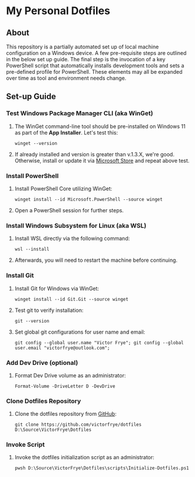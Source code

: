 # My Personal Dotfiles

## About

This repository is a partially automated set up of local machine configuration on a Windows device. A few pre-requisite steps are outlined in the below set up guide. The final step is the invocation of a key PowerShell script that automatically installs development tools and sets a pre-defined profile for PowerShell. These elements may all be expanded over time as tool and environment needs change.

## Set-up Guide

### Test Windows Package Manager CLI (aka WinGet)

1. The WinGet command-line tool should be pre-installed on Windows 11 as part of the **App Installer**. Let's test this:

    ``` pwsh
    winget --version
    ```

2. If already installed and version is greater than v.1.3.X, we're good. Otherwise, install or update it via [Microsoft Store](https://learn.microsoft.com/en-us/windows/package-manager/winget/#install-winget) and repeat above test.

### Install PowerShell

1. Install PowerShell Core utilizing WinGet:

    ``` pwsh
    winget install --id Microsoft.PowerShell --source winget
    ```

2. Open a PowerShell session for further steps.

### Install Windows Subsystem for Linux (aka WSL)

1. Install WSL directly via the following command:

    ``` pwsh
    wsl --install
    ```

2. Afterwards, you will need to restart the machine before continuing.

### Install Git

1. Install Git for Windows via WinGet:

    ``` pwsh
    winget install --id Git.Git --source winget
    ```

2. Test git to verify installation:

    ``` pwsh
    git --version
    ```

3. Set global git configurations for user name and email:

    ``` pwsh
    git config --global user.name "Victor Frye"; git config --global user.email "victorfrye@outlook.com";
    ```

### Add Dev Drive (optional)

1. Format Dev Drive volume as an administrator:

    ``` pwsh
    Format-Volume -DriveLetter D -DevDrive
    ```

### Clone Dotfiles Repository

1. Clone the dotfiles repository from [GitHub](https://github.com/victorfrye/dotfiles):

    ``` pwsh
    git clone https://github.com/victorfrye/dotfiles D:\Source\VictorFrye\Dotfiles
    ```

### Invoke Script

1. Invoke the dotfiles initialization script as an administrator:

    ``` pwsh
    pwsh D:\Source\VictorFrye\Dotfiles\scripts\Initialize-Dotfiles.ps1
    ```
